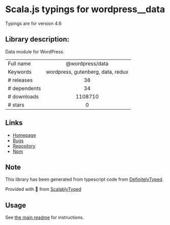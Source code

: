 
# Scala.js typings for wordpress__data

Typings are for version 4.6

## Library description:
Data module for WordPress.

|                    |                 |
| ------------------ | :-------------: |
| Full name          | @wordpress/data |
| Keywords           | wordpress, gutenberg, data, redux |
| # releases         | 38 |
| # dependents       | 34 |
| # downloads        | 1108710 |
| # stars            | 0 |

## Links
- [Homepage](https://github.com/WordPress/gutenberg/tree/HEAD/packages/data/README.md)
- [Bugs](https://github.com/WordPress/gutenberg/issues)
- [Repository](https://github.com/WordPress/gutenberg)
- [Npm](https://www.npmjs.com/package/%40wordpress%2Fdata)
    


## Note
This library has been generated from typescript code from [DefinitelyTyped](https://definitelytyped.org).

Provided with :purple_heart: from [ScalablyTyped](https://github.com/oyvindberg/ScalablyTyped)

## Usage
See [the main readme](../../readme.md) for instructions.


